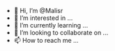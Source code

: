 - 👋 Hi, I’m @Malisr
- 👀 I’m interested in ...
- 🌱 I’m currently learning ...
- 💞️ I’m looking to collaborate on ...
- 📫 How to reach me ...

<!---
Malisr/Malisr is a ✨ special ✨ repository because its `README.md` (this file) appears on your GitHub profile.
You can click the Preview link to take a look at your changes.
--->
